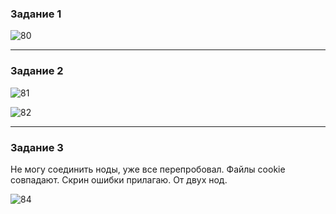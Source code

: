 ### Задание 1

![80](https://github.com/Oigen181/Rabbitmq-Evgeny-Andreev/assets/126493876/959f10bd-8656-4a62-85ac-d989cc87e149)

---

### Задание 2

![81](https://github.com/Oigen181/Rabbitmq-Evgeny-Andreev/assets/126493876/c44ca3f8-333c-473b-834c-1631d3eb72b0)

![82](https://github.com/Oigen181/Rabbitmq-Evgeny-Andreev/assets/126493876/f0293929-6932-45b2-9ff5-81f1f7583952)

---

### Задание 3

Не могу соединить ноды, уже все перепробовал. Файлы cookie совпадают. Скрин ошибки прилагаю. От двух нод.

![84](https://github.com/Oigen181/Rabbitmq-Evgeny-Andreev/assets/126493876/a85f8620-2a20-4604-8d92-ec63796e0b9b)
